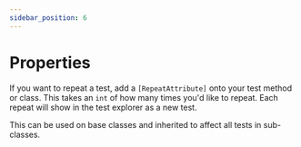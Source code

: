 ```yaml
---
sidebar_position: 6
---
```


# Properties

If you want to repeat a test, add a `[RepeatAttribute]` onto your test method or class. This takes an `int` of how many times you'd like to repeat. Each repeat will show in the test explorer as a new test.

This can be used on base classes and inherited to affect all tests in sub-classes.